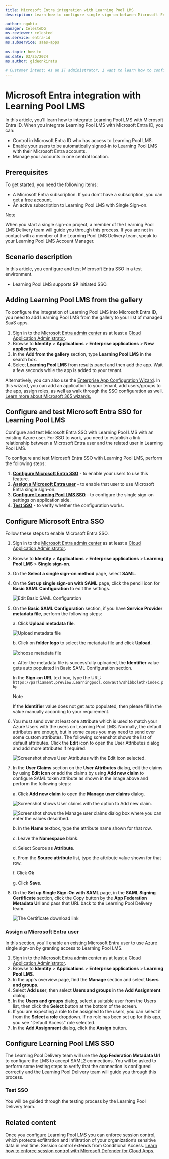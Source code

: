 ```yaml
---
title: Microsoft Entra integration with Learning Pool LMS
description: Learn how to configure single sign-on between Microsoft Entra ID and Learning Pool LMS.

author: nguhiu
manager: CelesteDG
ms.reviewer: celested
ms.service: entra-id
ms.subservice: saas-apps

ms.topic: how-to
ms.date: 03/25/2024
ms.author: gideonkiratu

# Customer intent: As an IT administrator, I want to learn how to configure single sign-on between Microsoft Entra ID and Learning Pool LMS so that I can control who has access to Learning Pool LMS, enable automatic sign-in with Microsoft Entra accounts, and manage my accounts in one central location.
---
```

# Microsoft Entra integration with Learning Pool LMS

In this article,  you'll learn how to integrate Learning Pool LMS with Microsoft Entra ID. When you integrate Learning Pool LMS with Microsoft Entra ID, you can:

* Control in Microsoft Entra ID who has access to Learning Pool LMS.
* Enable your users to be automatically signed-in to Learning Pool LMS with their Microsoft Entra accounts.
* Manage your accounts in one central location.

## Prerequisites

To get started, you need the following items:

* A Microsoft Entra subscription. If you don't have a subscription, you can get a [free account](https://azure.microsoft.com/free/).
* An active subscription to Learning Pool LMS with Single Sign-on.

> [!NOTE]
> When you start a single sign-on project, a member of the Learning Pool LMS Delivery team will guide you through this process. If you are not in contact with a member of the Learning Pool LMS Delivery team, speak to your Learning Pool LMS Account Manager.

## Scenario description

In this article,  you configure and test Microsoft Entra SSO in a test environment.

* Learning Pool LMS supports **SP** initiated SSO.

## Adding Learning Pool LMS from the gallery

To configure the integration of Learning Pool LMS into Microsoft Entra ID, you need to add Learning Pool LMS from the gallery to your list of managed SaaS apps.

1. Sign in to the [Microsoft Entra admin center](https://entra.microsoft.com) as at least a [Cloud Application Administrator](~/identity/role-based-access-control/permissions-reference.md#cloud-application-administrator).
1. Browse to **Identity** > **Applications** > **Enterprise applications** > **New application**.
1. In the **Add from the gallery** section, type **Learning Pool LMS** in the search box.
1. Select **Learning Pool LMS** from results panel and then add the app. Wait a few seconds while the app is added to your tenant.

 Alternatively, you can also use the [Enterprise App Configuration Wizard](https://portal.office.com/AdminPortal/home?Q=Docs#/azureadappintegration). In this wizard, you can add an application to your tenant, add users/groups to the app, assign roles, as well as walk through the SSO configuration as well. [Learn more about Microsoft 365 wizards.](/microsoft-365/admin/misc/azure-ad-setup-guides)

<a name='configure-and-test-azure-ad-sso-for-learning-pool-lms'></a>

## Configure and test Microsoft Entra SSO for Learning Pool LMS

Configure and test Microsoft Entra SSO with Learning Pool LMS with an existing Azure user. For SSO to work, you need to establish a link relationship between a Microsoft Entra user and the related user in Learning Pool LMS.

To configure and test Microsoft Entra SSO with Learning Pool LMS, perform the following steps:

1. **[Configure Microsoft Entra SSO](#configure-azure-ad-sso)** - to enable your users to use this feature.
1. **[Assign a Microsoft Entra user](#assign-an-azure-ad-user)** - to enable that user to use Microsoft Entra single sign-on.
1. **[Configure Learning Pool LMS SSO](#configure-learning-pool-lms-sso)** - to configure the single sign-on settings on application side.
1. **[Test SSO](#test-sso)** - to verify whether the configuration works.

<a name='configure-azure-ad-sso'></a>

## Configure Microsoft Entra SSO

Follow these steps to enable Microsoft Entra SSO.

1. Sign in to the [Microsoft Entra admin center](https://entra.microsoft.com) as at least a [Cloud Application Administrator](~/identity/role-based-access-control/permissions-reference.md#cloud-application-administrator).
1. Browse to **Identity** > **Applications** > **Enterprise applications** > **Learning Pool LMS** > **Single sign-on**.
1. On the **Select a single sign-on method** page, select **SAML**.
1. On the **Set up single sign-on with SAML** page, click the pencil icon for **Basic SAML Configuration** to edit the settings.

	![Edit Basic SAML Configuration](common/edit-urls.png)

1. On the **Basic SAML Configuration** section, if you have **Service Provider metadata file**, perform the following steps:

	a. Click **Upload metadata file**.

    ![Upload metadata file](common/upload-metadata.png)

	b. Click on **folder logo** to select the metadata file and click **Upload**.

	![choose metadata file](common/browse-upload-metadata.png)

	c. After the metadata file is successfully uploaded, the **Identifier** value gets auto populated in Basic SAML Configuration section.

	In the **Sign-on URL** text box, type the URL:
    `https://parliament.preview.Learningpool.com/auth/shibboleth/index.php`

	> [!Note]
	> If the **Identifier** value does not get auto populated, then please fill in the value manually according to your requirement.

5. You must send over at least one attribute which is used to match your Azure Users with the users on Learning Pool LMS. Normally, the default attributes are enough, but in some cases you may need to send over some custom attributes. The following screenshot shows the list of default attributes. Click the **Edit** icon to open the User Attributes dialog and add more attributes if required.

	![Screenshot shows User Attributes with the Edit icon selected.](common/edit-attribute.png)

6. In the **User Claims** section on the **User Attributes** dialog, edit the claims by using **Edit icon** or add the claims by using **Add new claim** to configure SAML token attribute as shown in the image above and perform the following steps: 

	a. Click **Add new claim** to open the **Manage user claims** dialog.

	![Screenshot shows User claims with the option to Add new claim.](common/new-save-attribute.png)

	![Screenshot shows the Manage user claims dialog box where you can enter the values described.](common/new-attribute-details.png)

	b. In the **Name** textbox, type the attribute name shown for that row.

	c. Leave the **Namespace** blank.

	d. Select Source as **Attribute**.

	e. From the **Source attribute** list, type the attribute value shown for that row.

	f. Click **Ok**

	g. Click **Save**.

7. On the **Set up Single Sign-On with SAML** page, in the **SAML Signing Certificate** section, click the Copy button by the **App Federation Metadata Url** and pass that URL back to the Learning Pool Delivery team.

	![The Certificate download link](common/copy-metadataurl.png)

<a name='assign-an-azure-ad-user'></a>

### Assign a Microsoft Entra user

In this section, you'll enable an existing Microsoft Entra user to use Azure single sign-on by granting access to Learning Pool LMS.

1. Sign in to the [Microsoft Entra admin center](https://entra.microsoft.com) as at least a [Cloud Application Administrator](~/identity/role-based-access-control/permissions-reference.md#cloud-application-administrator).
1. Browse to **Identity** > **Applications** > **Enterprise applications** > **Learning Pool LMS**.
1. In the app's overview page, find the **Manage** section and select **Users and groups**.
1. Select **Add user**, then select **Users and groups** in the **Add Assignment** dialog.
1. In the **Users and groups** dialog, select a suitable user from the Users list, then click the **Select** button at the bottom of the screen.
1. If you are expecting a role to be assigned to the users, you can select it from the **Select a role** dropdown. If no role has been set up for this app, you see "Default Access" role selected.
1. In the **Add Assignment** dialog, click the **Assign** button.

## Configure Learning Pool LMS SSO

The Learning Pool Delivery team will use the **App Federation Metadata Url** to configure the LMS to accept SAML2 connections. You will be asked to perform some testing steps to verify that the connection is configured correctly and the Learning Pool Delivery team will guide you through this process.

### Test SSO

You will be guided through the testing process by the Learning Pool Delivery team.

## Related content

Once you configure Learning Pool LMS you can enforce session control, which protects exfiltration and infiltration of your organization’s sensitive data in real time. Session control extends from Conditional Access. [Learn how to enforce session control with Microsoft Defender for Cloud Apps](/cloud-app-security/proxy-deployment-any-app).
